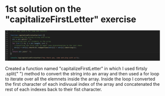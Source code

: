# 1st solution on the "capitalizeFirstLetter" exercise


![snapshot](./snapshot_1st_solution.png)


Created a function named "capitalizeFirstLetter" in which I used firtsly .split(" ") method to convert the string into an array and then used a for loop to iterate over all the elemnets inside the array. Inside the loop I converted the first character of each indivuual index of the array and concatenated the rest of each indexes back to their fist character.
